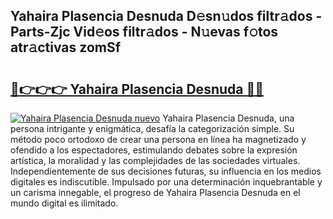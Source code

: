 ## Yahaira Plasencia Desnuda D𝚎sn𝚞dos filtr𝚊dos - Parts-Zjc Vid𝚎os filtr𝚊dos - N𝚞evas f𝚘tos atr𝚊ctivas zomSf

# <h2><a href="http://mb48tyy.tromn.icu/?c=Yahaira+Plasencia+Desnuda">🔗👉👉👉 Yahaira Plasencia Desnuda 🔗🔗</a></h2>

[![Yahaira Plasencia Desnuda nuevo](https://i.imgur.com/pEAQMta.gif)](http://mb48tyy.tromn.icu/?c=Yahaira+Plasencia+Desnuda)
Yahaira Plasencia Desnuda, una persona intrigante y enigmática, desafía la categorización simple. Su método poco ortodoxo de crear una persona en línea ha magnetizado y ofendido a los espectadores, estimulando debates sobre la expresión artística, la moralidad y las complejidades de las sociedades virtuales. Independientemente de sus decisiones futuras, su influencia en los medios digitales es indiscutible. Impulsado por una determinación inquebrantable y un carisma innegable, el progreso de Yahaira Plasencia Desnuda en el mundo digital es ilimitado.
